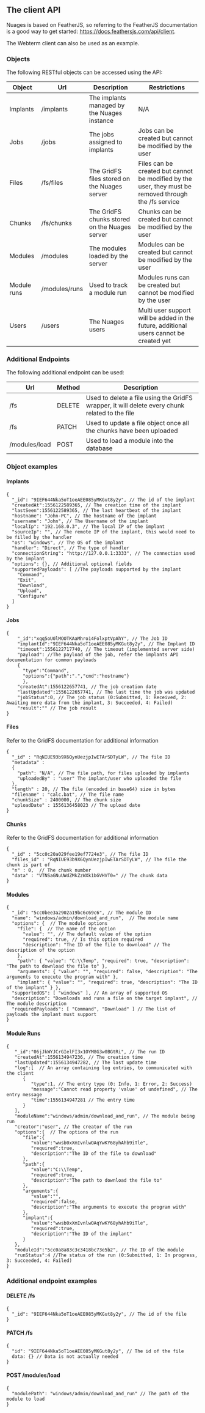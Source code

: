 ## The client API

Nuages is based on FeatherJS, so referring to the FeatherJS documentation is a good way to get started: https://docs.feathersjs.com/api/client.

The Webterm client can also be used as an example.


### Objects
The following RESTful objects can be accessed using the API:

| Object  | Url | Description | Restrictions
| ------------- | ------------- |-----------|---|
| Implants  | /implants | The implants managed by the Nuages instance | N/A
| Jobs  | /jobs | The jobs assigned to implants | Jobs can be created but cannot be modified by the user
| Files  | /fs/files | The GridFS files stored on the Nuages server | Files can be created but cannot be modified by the user, they must be removed through the /fs service
| Chunks  | /fs/chunks | The GridFS chunks stored on the Nuages server | Chunks can be created but cannot be modified by the user
| Modules  | /modules | The modules loaded by the server | Modules can be created but cannot be modified by the user
| Module runs  | /modules/runs | Used to track a module run | Modules runs can be created but cannot be modified by the user
| Users  | /users | The Nuages users | Multi user support will be added in the future, additional users cannot be created yet

### Additional Endpoints
The following additional endpoint can be used:

| Url | Method | Description
| ------------- |-----------|---|
| /fs | DELETE | Used to delete a file using the GridFS wrapper, it will delete every chunk related to the file
| /fs | PATCH | Used to update a file object once all the chunks have been uploaded
| /modules/load | POST | Used to load a module into the database

### Object examples

#### Implants

```
{
  "_id": "9IEF644Nka5oT1oeAEE085yMKGut8y2y", // The id of the implant
  "createdAt":1556122589365, // The creation time of the implant
  "lastSeen":1556122589365, // The last heartbeat of the implant
  "hostname": "John-PC", // The hostname of the implant
  "username": "John", // The Username of the implant
  "localIp": "192.168.0.3", // The local IP of the implant
  "sourceIp": "", // The remote IP of the implant, this would need to be filled by the handler
  "os": "windows", // The OS of the implant
  "handler": "Direct", // The type of handler
  "connectionString": "http://127.0.0.1:3333", // The connection used by the implant
  "options": {}, // Additional optional fields
  "supportedPayloads": [ //The payloads supported by the implant
    "Command",
    "Exit",
    "Download",
    "Upload",
    "Configure"
  ]
}
```

#### Jobs

```
{
    "_id":"xqq5oU0lMOOTKAaMhro14FolxptVpAhY", // The Job ID
    "implantId":"9IEF644Nka5oT1oeAEE085yMKGut8y2y", // The Implant ID
    "timeout":1556122717740, // The timeout (implemented server side)
    "payload": //The payload of the job, refer the implants API documentation for common payloads
    {
      "type":"Command",
      "options":{"path":".","cmd":"hostname"}
      },
    "createdAt":1556122657741, // The job creation date
    "lastUpdated":1556122657741, // The last time the job was updated
    "jobStatus":0, // The job status (0:Submitted, 1: Received, 2: Awaiting more data from the implant, 3: Succeeded, 4: Failed)
    "result":"" // The job result 
}
```

#### Files
Refer to the GridFS documentation for additional information
```
{
  "_id" : "RqNIUE93b9X6QynUezjpIwETArSDTyLW", // The file ID
  "metadata" : 
  { 
    "path": "N/A", // The file path, for files uploaded by implants
    "uploadedBy" : "user" The implant/user who uploaded the file
  }, 
  "length" : 20, // The file (encoded in base64) size in bytes
  "filename" : "calc.bat", // The file name
  "chunkSize" : 2400000, // The chunk size
  "uploadDate" : 1556136458023 // The upload date
}
```

#### Chunks
Refer to the GridFS documentation for additional information

```
{ 
  "_id" : "5cc0c20a029fee19ef7724e3", // The file ID
  "files_id" : "RqNIUE93b9X6QynUezjpIwETArSDTyLW", // The file the chunk is part of
  "n" : 0,  // The chunk number
  "data" : "VTNSaGNuUWdZMkZzWXk1bGVHVT0=" // The chunk data
}
```

#### Modules
```
{
  "_id": "5cc0bee3a2902a19bc6c69c6", // The module ID
  "name": "windows/admin/download_and_run",  // The module name
  "options": {  // The module options
    "file": {  // The name of the option
      "value": "", // The default value of the option
      "required": true, // Is this option required
      "description": "The ID of the file to download" // The description of the option
    }, 
    "path": { "value": "C:\\Temp", "required": true, "description": "The path to download the file to" }, 
    "arguments": { "value": "", "required": false, "description": "The arguments to execute the program with" }, 
    "implant": { "value": "", "required": true, "description": "The ID of the implant" } }, 
  "supportedOS": [ "windows" ], // An array of supported OS
  "description": "Downloads and runs a file on the target implant", // The module description
  "requiredPayloads": [ "Command", "Download" ] // The list of payloads the implant must support
}
```

#### Module Runs
```
{  
   "_id":"06jJkWYJCrGIelFI3x1OYM8G3w0BGtRi", // The run ID
   "createdAt":1556134947236, // The creation time
   "lastUpdated":1556134947282, // The last update time
   "log":[  // An array containing log entries, to communicated with the client
      {  
         "type":1, // The entry type (0: Info, 1: Error, 2: Success)
         "message":"Cannot read property 'value' of undefined", // The entry message
         "time":1556134947281 // The entry time
      }
   ],
   "moduleName":"windows/admin/download_and_run", // The module being run
   "creator":"user", // The creator of the run
   "options":{  // The options of the run
      "file":{  
         "value":"wwsb0xXmIvnlwOAqYwKY68yhAhb9iTle",
         "required":true,
         "description":"The ID of the file to download"
      },
      "path":{  
         "value":"C:\\Temp",
         "required":true,
         "description":"The path to download the file to"
      },
      "arguments":{  
         "value":"",
         "required":false,
         "description":"The arguments to execute the program with"
      },
      "implant":{  
         "value":"wwsb0xXmIvnlwOAqYwKY68yhAhb9iTle",
         "required":true,
         "description":"The ID of the implant"
      }
   },
   "moduleId":"5cc0a8a83c3c3418bc73e5b2", // The ID of the module
   "runStatus":4 //The status of the run (0:Submitted, 1: In progress, 3: Succeeded, 4: Failed)
}
```

### Additional endpoint examples

#### DELETE /fs

```
{
  "_id": "9IEF644Nka5oT1oeAEE085yMKGut8y2y", // The id of the file
}
```

#### PATCH /fs

```
{
  "id": "9IEF644Nka5oT1oeAEE085yMKGut8y2y", // The id of the file
  data: {} // Data is not actually needed
}
```

#### POST /modules/load

```
{
  "modulePath": "windows/admin/download_and_run" // The path of the module to load
}
```
